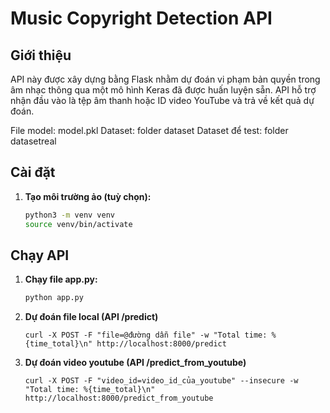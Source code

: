 # Music Copyright Detection API

## Giới thiệu

API này được xây dựng bằng Flask nhằm dự đoán vi phạm bản quyền trong âm nhạc thông qua một mô hình Keras đã được huấn luyện sẵn. API hỗ trợ nhận đầu vào là tệp âm thanh hoặc ID video YouTube và trả về kết quả dự đoán.

File model: model.pkl
Dataset: folder dataset
Dataset để test: folder datasetreal
## Cài đặt

1. **Tạo môi trường ảo (tuỳ chọn):**
   ```bash
   python3 -m venv venv
   source venv/bin/activate
   ```

## Chạy API

1. **Chạy file app.py:**

   ```bash
   python app.py
   ```

2. **Dự đoán file local (API /predict)**

   ```
   curl -X POST -F "file=@đường dẫn file" -w "Total time: %{time_total}\n" http://localhost:8000/predict
   ```

3. **Dự đoán video youtube (API /predict_from_youtube)**
   ```
   curl -X POST -F "video_id=video_id_của_youtube" --insecure -w "Total time: %{time_total}\n" http://localhost:8000/predict_from_youtube
   ```
